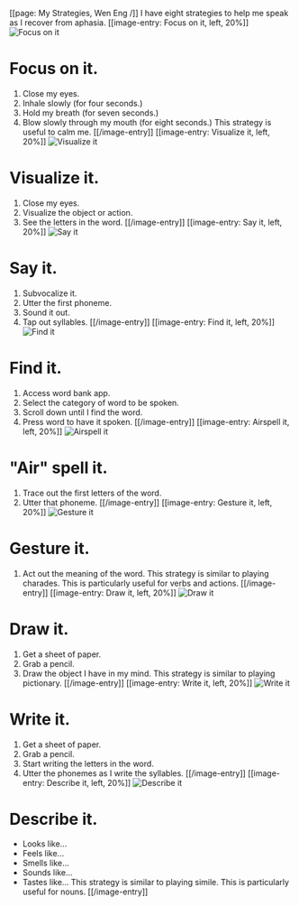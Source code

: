 [[page: My Strategies, Wen Eng /]]
I have eight strategies to help me speak as I recover from aphasia.
[[image-entry: Focus on it, left, 20%]]
![Focus on it](focus.png)
# Focus on it.
1. Close my eyes.
2. Inhale slowly (for four seconds.)
3. Hold my breath (for seven seconds.)
4. Blow slowly through my mouth (for eight seconds.)
This strategy is useful to calm me.
[[/image-entry]]
[[image-entry: Visualize it, left, 20%]]
![Visualize it](visualize.png)
# Visualize it.
1. Close my eyes.
2. Visualize the object or action.
3. See the letters in the word.
[[/image-entry]]
[[image-entry: Say it, left, 20%]]
![Say it](say.png)
# Say it.
1. Subvocalize it.
2. Utter the first phoneme.
3. Sound it out.
4. Tap out syllables.
[[/image-entry]]
[[image-entry: Find it, left, 20%]]
![Find it](find.png)
# Find it.
1. Access word bank app.
2. Select the category of word to be spoken.
3. Scroll down until I find the word.
4. Press word to have it spoken.
[[/image-entry]]
[[image-entry: Airspell it, left, 20%]]
![Airspell it](airspell.png)
# "Air" spell it.
1. Trace out the first letters of the word.
2. Utter that phoneme.
[[/image-entry]]
[[image-entry: Gesture it, left, 20%]]
![Gesture it](gesture.png)
# Gesture it.
1. Act out the meaning of the word.
This strategy is similar to playing charades.
This is particularly useful for verbs and actions.
[[/image-entry]]
[[image-entry: Draw it, left, 20%]]
![Draw it](draw.png)
# Draw it.
1. Get a sheet of paper.
2. Grab a pencil.
3. Draw the object I have in my mind.
This strategy is similar to playing pictionary.
[[/image-entry]]
[[image-entry: Write it, left, 20%]]
![Write it](write.png)
# Write it.
1. Get a sheet of paper.
2. Grab a pencil.
3. Start writing the letters in the word.
4. Utter the phonemes as I write the syllables.
[[/image-entry]]
[[image-entry: Describe it, left, 20%]]
![Describe it](describe.png)
# Describe it.
* Looks like...
* Feels like...
* Smells like...
* Sounds like...
* Tastes like...
This strategy is similar to playing simile.
This is particularly useful for nouns.
[[/image-entry]]
